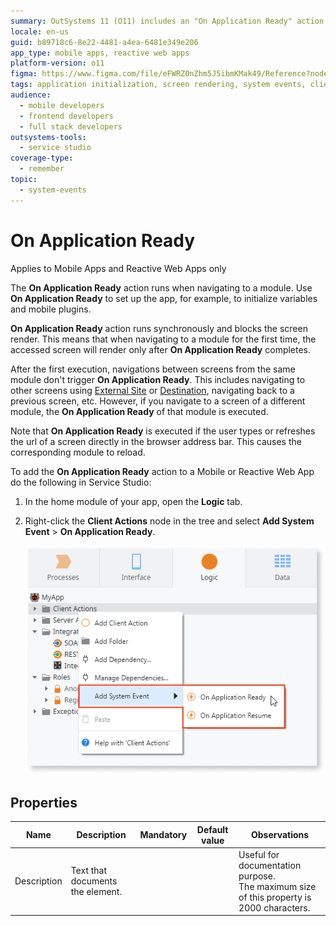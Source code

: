 ```yaml
---
summary: OutSystems 11 (O11) includes an "On Application Ready" action that initializes settings and blocks screen rendering until complete.
locale: en-us
guid: b89718c6-8e22-4481-a4ea-6481e349e206
app_type: mobile apps, reactive web apps
platform-version: o11
figma: https://www.figma.com/file/eFWRZ0nZhm5J5ibmKMak49/Reference?node-id=612:322
tags: application initialization, screen rendering, system events, client actions, ide usage
audience:
  - mobile developers
  - frontend developers
  - full stack developers
outsystems-tools:
  - service studio
coverage-type:
  - remember
topic:
  - system-events
---
```


# On Application Ready

<div class="info" markdown="1">

Applies to Mobile Apps and Reactive Web Apps only

</div>

The **On Application Ready** action runs when navigating to a module. Use **On Application Ready** to set up the app, for example, to initialize variables and mobile plugins.

**On Application Ready** action runs synchronously and blocks the screen render. This means that when navigating to a module for the first time, the accessed screen will render only after **On Application Ready** completes.

After the first execution, navigations between screens from the same module don't trigger **On Application Ready**. This includes navigating to other screens using
[External Site](class-external-site.md) or [Destination](class-destination.md), navigating back to a previous screen, etc. However, if you navigate to a screen of a different module, the **On Application Ready** of that module is executed.

Note that **On Application Ready** is executed if the user types or refreshes the url of a screen directly in the browser address bar. This causes the corresponding module to reload.

To add the **On Application Ready** action to a Mobile or Reactive Web App do the following in Service Studio:

1. In the home module of your app, open the **Logic** tab.

1. Right-click the **Client Actions** node in the tree and select **Add System Event** > **On Application Ready**.

    ![Screenshot showing how to add the On Application Ready system event in Service Studio by right-clicking the Client Actions node and selecting Add System Event > On Application Ready](images/ss-add-system-event-reactive.png "Adding On Application Ready System Event in Service Studio")

## Properties

<table markdown="1">
<thead>
<tr>
<th>Name</th>
<th>Description</th>
<th>Mandatory</th>
<th>Default value</th>
<th>Observations</th>
</tr>
</thead>
<tbody>
<tr>
<td title="Description">Description</td>
<td>Text that documents the element.</td>
<td></td>
<td></td>
<td>Useful for documentation purpose.<br/>The maximum size of this property is 2000 characters.</td>
</tr>
</tbody>
</table>
